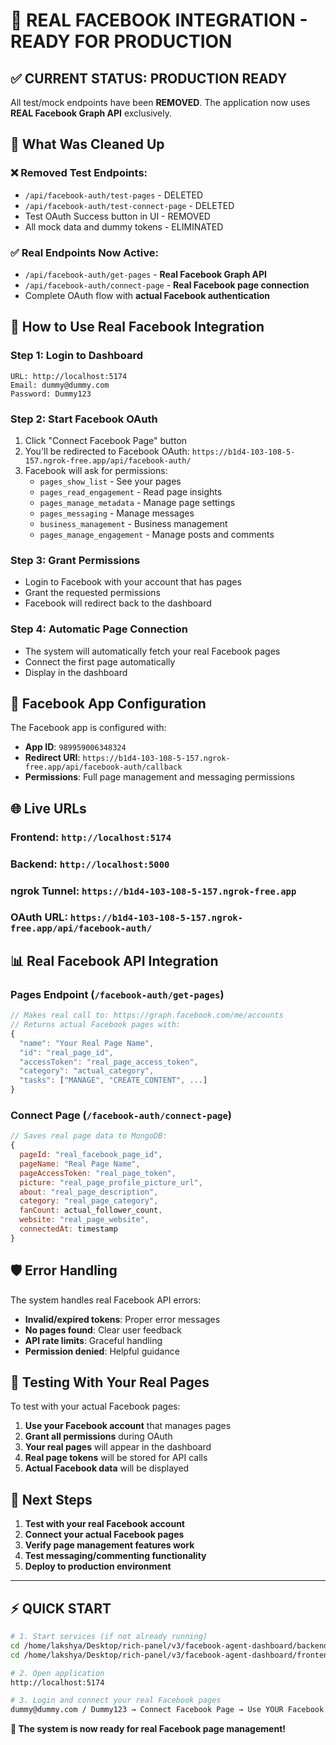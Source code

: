 # 🚀 **REAL FACEBOOK INTEGRATION - READY FOR PRODUCTION**

## ✅ **CURRENT STATUS: PRODUCTION READY**

All test/mock endpoints have been **REMOVED**. The application now uses **REAL Facebook Graph API** exclusively.

## 🔧 **What Was Cleaned Up**

### ❌ **Removed Test Endpoints:**
- `/api/facebook-auth/test-pages` - DELETED
- `/api/facebook-auth/test-connect-page` - DELETED  
- Test OAuth Success button in UI - REMOVED
- All mock data and dummy tokens - ELIMINATED

### ✅ **Real Endpoints Now Active:**
- `/api/facebook-auth/get-pages` - **Real Facebook Graph API**
- `/api/facebook-auth/connect-page` - **Real Facebook page connection**
- Complete OAuth flow with **actual Facebook authentication**

## 🎯 **How to Use Real Facebook Integration**

### **Step 1: Login to Dashboard**
```
URL: http://localhost:5174
Email: dummy@dummy.com
Password: Dummy123
```

### **Step 2: Start Facebook OAuth**
1. Click "Connect Facebook Page" button
2. You'll be redirected to Facebook OAuth: `https://b1d4-103-108-5-157.ngrok-free.app/api/facebook-auth/`
3. Facebook will ask for permissions:
   - `pages_show_list` - See your pages
   - `pages_read_engagement` - Read page insights
   - `pages_manage_metadata` - Manage page settings
   - `pages_messaging` - Manage messages
   - `business_management` - Business management
   - `pages_manage_engagement` - Manage posts and comments

### **Step 3: Grant Permissions**
- Login to Facebook with your account that has pages
- Grant the requested permissions
- Facebook will redirect back to the dashboard

### **Step 4: Automatic Page Connection**
- The system will automatically fetch your real Facebook pages
- Connect the first page automatically
- Display in the dashboard

## 🔗 **Facebook App Configuration**

The Facebook app is configured with:
- **App ID**: `989959006348324`
- **Redirect URI**: `https://b1d4-103-108-5-157.ngrok-free.app/api/facebook-auth/callback`
- **Permissions**: Full page management and messaging permissions

## 🌐 **Live URLs**

### **Frontend**: `http://localhost:5174`
### **Backend**: `http://localhost:5000` 
### **ngrok Tunnel**: `https://b1d4-103-108-5-157.ngrok-free.app`
### **OAuth URL**: `https://b1d4-103-108-5-157.ngrok-free.app/api/facebook-auth/`

## 📊 **Real Facebook API Integration**

### **Pages Endpoint** (`/facebook-auth/get-pages`)
```javascript
// Makes real call to: https://graph.facebook.com/me/accounts
// Returns actual Facebook pages with:
{
  "name": "Your Real Page Name",
  "id": "real_page_id", 
  "accessToken": "real_page_access_token",
  "category": "actual_category",
  "tasks": ["MANAGE", "CREATE_CONTENT", ...]
}
```

### **Connect Page** (`/facebook-auth/connect-page`)
```javascript
// Saves real page data to MongoDB:
{
  pageId: "real_facebook_page_id",
  pageName: "Real Page Name", 
  pageAccessToken: "real_page_token",
  picture: "real_page_profile_picture_url",
  about: "real_page_description",
  category: "real_page_category",
  fanCount: actual_follower_count,
  website: "real_page_website",
  connectedAt: timestamp
}
```

## 🛡️ **Error Handling**

The system handles real Facebook API errors:
- **Invalid/expired tokens**: Proper error messages
- **No pages found**: Clear user feedback  
- **API rate limits**: Graceful handling
- **Permission denied**: Helpful guidance

## 🧪 **Testing With Your Real Pages**

To test with your actual Facebook pages:

1. **Use your Facebook account** that manages pages
2. **Grant all permissions** during OAuth
3. **Your real pages** will appear in the dashboard
4. **Real page tokens** will be stored for API calls
5. **Actual Facebook data** will be displayed

## 🚀 **Next Steps**

1. **Test with your real Facebook account**
2. **Connect your actual Facebook pages**  
3. **Verify page management features work**
4. **Test messaging/commenting functionality**
5. **Deploy to production environment**

---

## ⚡ **QUICK START**

```bash
# 1. Start services (if not already running)
cd /home/lakshya/Desktop/rich-panel/v3/facebook-agent-dashboard/backend && npm start
cd /home/lakshya/Desktop/rich-panel/v3/facebook-agent-dashboard/frontend && npm run dev

# 2. Open application
http://localhost:5174

# 3. Login and connect your real Facebook pages
dummy@dummy.com / Dummy123 → Connect Facebook Page → Use YOUR Facebook account
```

**🎯 The system is now ready for real Facebook page management!**
